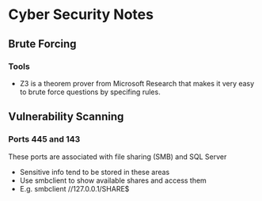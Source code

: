 # Cyber Security Notes

## Brute Forcing
### Tools
- Z3 is a theorem prover from Microsoft Research that makes it very easy to brute force questions by specifing rules.

## Vulnerability Scanning
### Ports 445 and 143
These ports are associated with file sharing (SMB) and SQL Server
- Sensitive info tend to be stored in these areas
- Use smbclient to show available shares and access them
- E.g. smbclient //127.0.0.1/SHARE$
